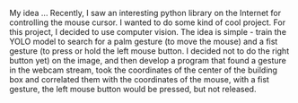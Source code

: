 My idea
...
Recently, I saw an interesting python library on the Internet for controlling the mouse cursor. I wanted to do some kind of cool project. 
For this project, I decided to use computer vision. The idea is simple - train the YOLO model to search for a palm gesture (to move the mouse) and a fist gesture (to press or hold the left mouse button. 
I decided not to do the right button yet) on the image, and then develop a program that found a gesture in the webcam stream, 
took the coordinates of the center of the building box and correlated them with the coordinates of the mouse, with a fist gesture, the left mouse button would be pressed, but not released. 
